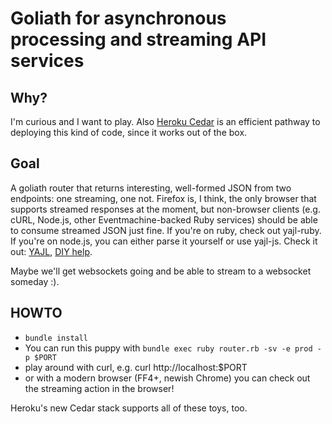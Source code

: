 # Goliath for asynchronous processing and streaming API services

## Why?

I'm curious and I want to play. Also [Heroku Cedar](http://devcenter.heroku.com/articles/cedar) is an efficient pathway to deploying this kind of code, since it works out of the box.

## Goal

A goliath router that returns interesting, well-formed JSON from two endpoints: one streaming, one not. Firefox is, I think, the only browser that supports streamed responses at the moment, but non-browser clients (e.g. cURL, Node.js, other Eventmachine-backed Ruby services) should be able to consume streamed JSON just fine. If you're on ruby, check out yajl-ruby. If you're on node.js, you can either parse it yourself or use yajl-js. Check it out: [YAJL](http://lloyd.github.com/yajl/), [DIY help](http://stackoverflow.com/questions/5771914/nodejs-parsing-chunked-twitter-json).

Maybe we'll get websockets going and be able to stream to a websocket someday :).

## HOWTO

* `bundle install`
* You can run this puppy with `bundle exec ruby router.rb -sv -e prod -p $PORT`
* play around with curl, e.g. curl http://localhost:$PORT
* or with a modern browser (FF4+, newish Chrome) you can check out the streaming action in the browser!

Heroku's new Cedar stack supports all of these toys, too.